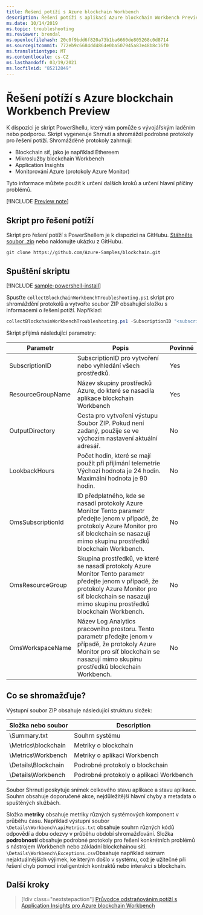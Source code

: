 ```yaml
---
title: Řešení potíží s Azure blockchain Workbench
description: Řešení potíží s aplikací Azure blockchain Workbench Preview
ms.date: 10/14/2019
ms.topic: troubleshooting
ms.reviewer: brendal
ms.openlocfilehash: 20c0f9bdd6f820a73b1ba6660de805268c0d8714
ms.sourcegitcommit: 772eb9c6684dd4864e0ba507945a83e48b8c16f0
ms.translationtype: MT
ms.contentlocale: cs-CZ
ms.lasthandoff: 03/19/2021
ms.locfileid: "85212849"
---
```

# <a name="azure-blockchain-workbench-preview-troubleshooting"></a>Řešení potíží s Azure blockchain Workbench Preview

K dispozici je skript PowerShellu, který vám pomůže s vývojářským laděním nebo podporou. Skript vygeneruje Shrnutí a shromáždí podrobné protokoly pro řešení potíží. Shromážděné protokoly zahrnují:

* Blockchain síť, jako je například Ethereem
* Mikroslužby blockchain Workbench
* Application Insights
* Monitorování Azure (protokoly Azure Monitor)

Tyto informace můžete použít k určení dalších kroků a určení hlavní příčiny problémů.

[!INCLUDE [Preview note](./includes/preview.md)]

## <a name="troubleshooting-script"></a>Skript pro řešení potíží

Skript pro řešení potíží s PowerShellem je k dispozici na GitHubu. [Stáhněte soubor .zip](https://github.com/Azure-Samples/blockchain/archive/master.zip) nebo naklonujte ukázku z GitHubu.

```
git clone https://github.com/Azure-Samples/blockchain.git
```

## <a name="run-the-script"></a>Spuštění skriptu
[!INCLUDE [sample-powershell-install](../../../includes/sample-powershell-install.md)]

Spusťte `collectBlockchainWorkbenchTroubleshooting.ps1` skript pro shromáždění protokolů a vytvořte soubor ZIP obsahující složku s informacemi o řešení potíží. Například:

``` powershell
collectBlockchainWorkbenchTroubleshooting.ps1 -SubscriptionID "<subscription_id>" -ResourceGroupName "workbench-resource-group-name"
```
Skript přijímá následující parametry:

| Parametr  | Popis | Povinné |
|---------|---------|----|
| SubscriptionID | SubscriptionID pro vytvoření nebo vyhledání všech prostředků. | Yes |
| ResourceGroupName | Název skupiny prostředků Azure, do které se nasadila aplikace blockchain Workbench | Yes |
| OutputDirectory | Cesta pro vytvoření výstupu Soubor ZIP. Pokud není zadaný, použije se ve výchozím nastavení aktuální adresář. | No |
| LookbackHours | Počet hodin, které se mají použít při přijímání telemetrie Výchozí hodnota je 24 hodin. Maximální hodnota je 90 hodin. | No |
| OmsSubscriptionId | ID předplatného, kde se nasadí protokoly Azure Monitor Tento parametr předejte jenom v případě, že protokoly Azure Monitor pro síť blockchain se nasazují mimo skupinu prostředků blockchain Workbench.| No |
| OmsResourceGroup |Skupina prostředků, ve které se nasadí protokoly Azure Monitor Tento parametr předejte jenom v případě, že protokoly Azure Monitor pro síť blockchain se nasazují mimo skupinu prostředků blockchain Workbench.| No |
| OmsWorkspaceName | Název Log Analytics pracovního prostoru. Tento parametr předejte jenom v případě, že protokoly Azure Monitor pro síť blockchain se nasazují mimo skupinu prostředků blockchain Workbench. | No |

## <a name="what-is-collected"></a>Co se shromažďuje?

Výstupní soubor ZIP obsahuje následující strukturu složek:

| Složka nebo soubor | Description  |
|---------|---------|
| \Summary.txt | Souhrn systému |
| \Metrics\blockchain | Metriky o blockchain |
| \Metrics\Workbench | Metriky o aplikaci Workbench |
| \Details\Blockchain | Podrobné protokoly o blockchain |
| \Details\Workbench | Podrobné protokoly o aplikaci Workbench |

Soubor Shrnutí poskytuje snímek celkového stavu aplikace a stavu aplikace. Souhrn obsahuje doporučené akce, nejdůležitější hlavní chyby a metadata o spuštěných službách.

Složka **metriky** obsahuje metriky různých systémových komponent v průběhu času. Například výstupní soubor `\Details\Workbench\apiMetrics.txt` obsahuje souhrn různých kódů odpovědí a dobu odezvy v průběhu období shromažďování. Složka **podrobností** obsahuje podrobné protokoly pro řešení konkrétních problémů s nástrojem Workbench nebo základní blockchainou sítí. `\Details\Workbench\Exceptions.csv`Obsahuje například seznam nejaktuálnějších výjimek, ke kterým došlo v systému, což je užitečné při řešení chyb pomocí inteligentních kontraktů nebo interakcí s blockchain. 

## <a name="next-steps"></a>Další kroky

> [!div class="nextstepaction"]
> [Průvodce odstraňováním potíží s Application Insights pro Azure blockchain Workbench](https://aka.ms/workbenchtroubleshooting)
